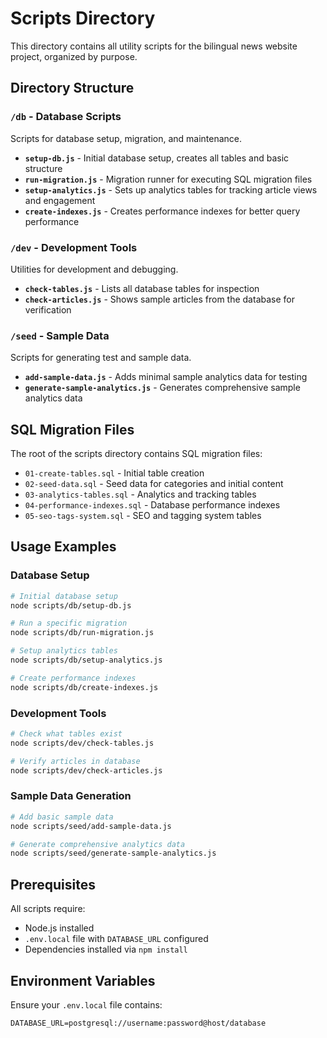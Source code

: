 # Scripts Directory

This directory contains all utility scripts for the bilingual news website project, organized by purpose.

## Directory Structure

### `/db` - Database Scripts

Scripts for database setup, migration, and maintenance.

- **`setup-db.js`** - Initial database setup, creates all tables and basic structure
- **`run-migration.js`** - Migration runner for executing SQL migration files
- **`setup-analytics.js`** - Sets up analytics tables for tracking article views and engagement
- **`create-indexes.js`** - Creates performance indexes for better query performance

### `/dev` - Development Tools

Utilities for development and debugging.

- **`check-tables.js`** - Lists all database tables for inspection
- **`check-articles.js`** - Shows sample articles from the database for verification

### `/seed` - Sample Data

Scripts for generating test and sample data.

- **`add-sample-data.js`** - Adds minimal sample analytics data for testing
- **`generate-sample-analytics.js`** - Generates comprehensive sample analytics data

## SQL Migration Files

The root of the scripts directory contains SQL migration files:

- `01-create-tables.sql` - Initial table creation
- `02-seed-data.sql` - Seed data for categories and initial content
- `03-analytics-tables.sql` - Analytics and tracking tables
- `04-performance-indexes.sql` - Database performance indexes
- `05-seo-tags-system.sql` - SEO and tagging system tables

## Usage Examples

### Database Setup

```bash
# Initial database setup
node scripts/db/setup-db.js

# Run a specific migration
node scripts/db/run-migration.js

# Setup analytics tables
node scripts/db/setup-analytics.js

# Create performance indexes
node scripts/db/create-indexes.js
```

### Development Tools

```bash
# Check what tables exist
node scripts/dev/check-tables.js

# Verify articles in database
node scripts/dev/check-articles.js
```

### Sample Data Generation

```bash
# Add basic sample data
node scripts/seed/add-sample-data.js

# Generate comprehensive analytics data
node scripts/seed/generate-sample-analytics.js
```

## Prerequisites

All scripts require:

- Node.js installed
- `.env.local` file with `DATABASE_URL` configured
- Dependencies installed via `npm install`

## Environment Variables

Ensure your `.env.local` file contains:

```
DATABASE_URL=postgresql://username:password@host/database
```
